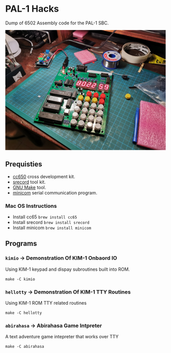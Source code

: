 # PAL-1 Hacks
Dump of 6502 Assembly code for the PAL-1 SBC.

![That's my PAL!](images/mypal.jpg)

## Prequisties
- [cc650](https://cc65.github.io) cross development kit.
- [srecord](http://srecord.sourceforge.net) tool kit.
- [GNU Make](https://www.gnu.org/software/make/) tool.
- [minicom](https://salsa.debian.org/minicom-team/minicom) serial communication program.
### Mac OS Instructions
- Install cc65 `brew install cc65`
- Install srecord `brew install srecord`
- Install minicom `brew install minicom`

## Programs
### `kimio` -> Demonstration Of KIM-1 Onbaord IO
Using KIM-1 keypad and dispay subroutines built into ROM.
```
make -C kimio
```

### `hellotty` -> Demonstration Of KIM-1 TTY Routines
Using KIM-1 ROM TTY related routines
```
make -C hellotty
```

### `abirahasa` -> Abirahasa Game Intpreter
A text adventure game intepreter that works over TTY
```
make -C abirahasa
```
